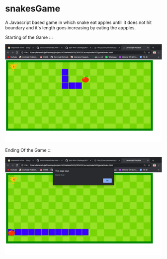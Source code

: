 # snakesGame

A Javascript based game in which snake eat apples untill it does not hit boundary and it's length goes increasing by eating the appples.
 
Starting of the Game ::: 

![](1.png)

Ending Of the Game :::

![](2.png)
